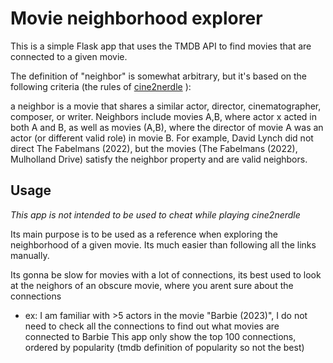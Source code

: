 # Movie neighborhood explorer

This is a simple Flask app that uses the TMDB API to find movies that are connected to a given movie.

The definition of "neighbor" is somewhat arbitrary, but it's based on the following criteria (the rules of [cine2nerdle](https://www.cinenerdle2.app/how-to-play/battle/classic) ): 

a neighbor is a movie that shares a similar actor, director, cinematographer, composer, or writer. Neighbors include movies A,B, where actor x acted in both A and B, as well as movies (A,B), where the director of movie A was an actor (or different valid role) in movie B. For example, David Lynch did not direct The Fabelmans (2022), but the movies (The Fabelmans (2022), Mulholland Drive) satisfy the neighbor property and are valid neighbors.

## Usage

*This app is not intended to be used to cheat while playing cine2nerdle*

Its main purpose is to be used as a reference when exploring the neighborhood of a given movie. Its much easier than following all the links manually.

Its gonna be slow for movies with a lot of connections, its best used to look at the neighors of an obscure movie, where you arent sure about the connections 
- ex: I am familiar with >5 actors in the movie "Barbie (2023)", I do not need to check all the connections to find out what movies are connected to Barbie
This app only show the top 100 connections, ordered by popularity (tmdb definition of popularity so not the best)
